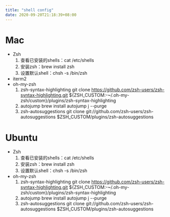 ```yaml
---
title: "shell config"
date: 2020-09-20T21:18:39+08:00
---
```

# Mac
- Zsh
  1. 查看已安装的shells：cat /etc/shells
  2. 安装zsh：brew install zsh
  3. 设置默认shell：chsh -s /bin/zsh
- iterm2
- oh-my-zsh
  1. zsh-syntax-highlighting
  git clone https://github.com/zsh-users/zsh-syntax-highlighting.git ${ZSH_CUSTOM:-~/.oh-my-zsh/custom}/plugins/zsh-syntax-highlighting
  2. autojump
  brew install autojump
  j --purge
  3. zsh-autosuggestions
  git clone git://github.com/zsh-users/zsh-autosuggestions $ZSH_CUSTOM/plugins/zsh-autosuggestions
# Ubuntu
- Zsh
  1. 查看已安装的shells：cat /etc/shells
  2. 安装zsh：brew install zsh
  3. 设置默认shell：chsh -s /bin/zsh
- oh-my-zsh
  1. zsh-syntax-highlighting
  git clone https://github.com/zsh-users/zsh-syntax-highlighting.git ${ZSH_CUSTOM:-~/.oh-my-zsh/custom}/plugins/zsh-syntax-highlighting
  2. autojump
  brew install autojump
  j --purge
  3. zsh-autosuggestions
  git clone git://github.com/zsh-users/zsh-autosuggestions $ZSH_CUSTOM/plugins/zsh-autosuggestions